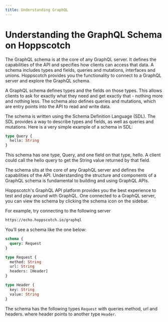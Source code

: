 ```yaml
---
title: Understanding GraphQL
---
```


# Understanding the GraphQL Schema on Hoppscotch

The GraphQL schema is at the core of any GraphQL server. It defines the capabilities of the API and specifies how clients can access that data. A schema includes types and fields, queries and mutations, interfaces and unions. Hoppscotch provides you the functionality to connect to a GraphQL server and explore the GraphQL schema.

A GraphQL schema defines types and the fields on those types. This allows clients to ask for exactly what they need and get exactly that - nothing more and nothing less. The schema also defines queries and mutations, which are entry points into the API to read and write data.

The schema is written using the Schema Definition Language (SDL). The SDL provides a way to describe types and fields, as well as queries and mutations. Here is a very simple example of a schema in SDL:

```graphql
type Query {
  hello: String
}
```

This schema has one type, Query, and one field on that type, hello. A client could call the hello query to get the String value returned by that field.

The schema sits at the core of any GraphQL server and defines the capabilities of the API. Understanding the structure and components of a GraphQL schema is fundamental to building and using GraphQL APIs.

Hoppscotch's GraphQL API platform provides you the best experience to test and play around with GraphQL. One connected to a GraphQL server, you can view the schema by clicking the schema icon on the sidebar.

For example, try connecting to the following server

```graphql
https://echo.hoppscotch.io/graphql
```

You’ll see a schema like the one below:

```graphql
schema {
  query: Request
}

type Request {
  method: String
  url: String
  headers: [Header]
}

type Header {
  key: String
  value: String
}
```

The schema has the following types `Request` with queries method, url and headers. where header points to another type `Header`.
